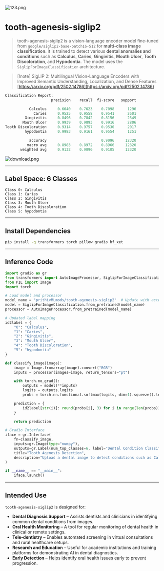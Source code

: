![123.png](https://cdn-uploads.huggingface.co/production/uploads/65bb837dbfb878f46c77de4c/9_mjg7bzNcQT-Ifx-ATmH.png)

# tooth-agenesis-siglip2

> tooth-agenesis-siglip2 is a vision-language encoder model fine-tuned from `google/siglip2-base-patch16-512` for **multi-class image classification**. It is trained to detect various **dental anomalies and conditions** such as **Calculus**, **Caries**, **Gingivitis**, **Mouth Ulcer**, **Tooth Discoloration**, and **Hypodontia**. The model uses the `SiglipForImageClassification` architecture.

> \[!note]
> SigLIP 2: Multilingual Vision-Language Encoders with Improved Semantic Understanding, Localization, and Dense Features
> [https://arxiv.org/pdf/2502.14786](https://arxiv.org/pdf/2502.14786)

```py
Classification Report:
                     precision    recall  f1-score   support

           Calculus     0.6640    0.7623    0.7098      1296
             Caries     0.9525    0.9558    0.9541      2601
         Gingivitis     0.8496    0.7842    0.8156      2349
        Mouth Ulcer     0.9939    0.9893    0.9916      2806
Tooth Discoloration     0.9314    0.9757    0.9530      2017
         hypodontia     0.9983    0.9161    0.9554      1251

           accuracy                         0.9096     12320
          macro avg     0.8983    0.8972    0.8966     12320
       weighted avg     0.9132    0.9096    0.9105     12320
```

![download.png](https://cdn-uploads.huggingface.co/production/uploads/65bb837dbfb878f46c77de4c/vCoLKevXThpp6GhYCvoCe.png)

---

## Label Space: 6 Classes

```
Class 0: Calculus  
Class 1: Caries  
Class 2: Gingivitis  
Class 3: Mouth Ulcer  
Class 4: Tooth Discoloration  
Class 5: hypodontia
```

---

## Install Dependencies

```bash
pip install -q transformers torch pillow gradio hf_xet
```

---

## Inference Code

```python
import gradio as gr
from transformers import AutoImageProcessor, SiglipForImageClassification
from PIL import Image
import torch

# Load model and processor
model_name = "prithivMLmods/tooth-agenesis-siglip2"  # Update with actual model name on Hugging Face
model = SiglipForImageClassification.from_pretrained(model_name)
processor = AutoImageProcessor.from_pretrained(model_name)

# Updated label mapping
id2label = {
    "0": "Calculus",
    "1": "Caries",
    "2": "Gingivitis",
    "3": "Mouth Ulcer",
    "4": "Tooth Discoloration",
    "5": "hypodontia"
}

def classify_image(image):
    image = Image.fromarray(image).convert("RGB")
    inputs = processor(images=image, return_tensors="pt")

    with torch.no_grad():
        outputs = model(**inputs)
        logits = outputs.logits
        probs = torch.nn.functional.softmax(logits, dim=1).squeeze().tolist()

    prediction = {
        id2label[str(i)]: round(probs[i], 3) for i in range(len(probs))
    }

    return prediction

# Gradio Interface
iface = gr.Interface(
    fn=classify_image,
    inputs=gr.Image(type="numpy"),
    outputs=gr.Label(num_top_classes=6, label="Dental Condition Classification"),
    title="Tooth Agenesis Detection",
    description="Upload a dental image to detect conditions such as Calculus, Caries, Gingivitis, Mouth Ulcer, Tooth Discoloration, or Hypodontia."
)

if __name__ == "__main__":
    iface.launch()
```

---

## Intended Use

`tooth-agenesis-siglip2` is designed for:

* **Dental Diagnosis Support** – Assists dentists and clinicians in identifying common dental conditions from images.
* **Oral Health Monitoring** – A tool for regular monitoring of dental health in clinical or remote settings.
* **Tele-dentistry** – Enables automated screening in virtual consultations and rural healthcare setups.
* **Research and Education** – Useful for academic institutions and training platforms for demonstrating AI in dental diagnostics.
* **Early Detection** – Helps identify oral health issues early to prevent progression. 
